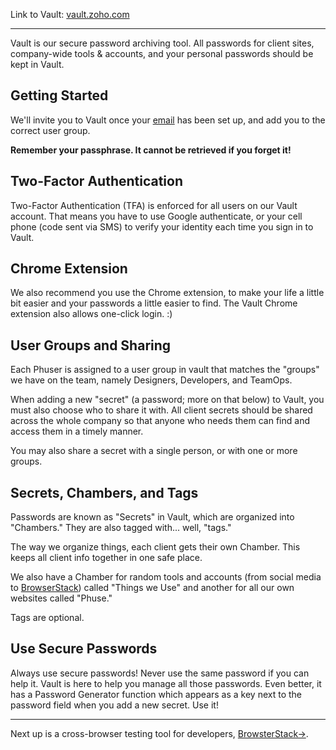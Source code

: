 Link to Vault: [vault.zoho.com](https://vault.zoho.com/online/main)

---

Vault is our secure password archiving tool. All passwords for client sites, company-wide tools & accounts, and your personal passwords should be kept in Vault.

## Getting Started

We'll invite you to Vault once your [email](/Tools_&_Apps/Email) has been set up, and add you to the correct user group.

**Remember your passphrase. It cannot be retrieved if you forget it!**

## Two-Factor Authentication

Two-Factor Authentication (TFA) is enforced for all users on our Vault account. That means you have to use Google authenticate, or your cell phone (code sent via SMS) to verify your identity each time you sign in to Vault.

## Chrome Extension

We also recommend you use the Chrome extension, to make your life a little bit easier and your passwords a little easier to find. The Vault Chrome extension also allows one-click login. :)

## User Groups and Sharing

Each Phuser is assigned to a user group in vault that matches the "groups" we have on the team, namely Designers, Developers, and TeamOps.

When adding a new "secret" (a password; more on that below) to Vault, you must also choose who to share it with. All client secrets should be shared across the whole company so that anyone who needs them can find and access them in a timely manner.

You may also share a secret with a single person, or with one or more groups.

## Secrets, Chambers, and Tags

Passwords are known as "Secrets" in Vault, which are organized into "Chambers." They are also tagged with... well, "tags."

The way we organize things, each client gets their own Chamber. This keeps all client info together in one safe place.

We also have a Chamber for random tools and accounts (from social media to [BrowserStack](/Tools_&_Apps/BrowserStack)) called "Things we Use" and another for all our own websites called "Phuse."

Tags are optional.

## Use Secure Passwords

Always use secure passwords! Never use the same password if you can help it. Vault is here to help you manage all those passwords. Even better, it has a Password Generator function which appears as a key next to the password field when you add a new secret. Use it!

---

Next up is a cross-browser testing tool for developers, [BrowsterStack&#8594;](/Tools_&_Apps/BrowserStack).